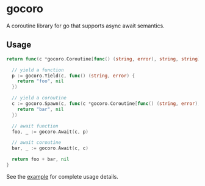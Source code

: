 # gocoro

A coroutine library for go that supports async await semantics.

## Usage

```go
return func(c *gocoro.Coroutine[func() (string, error), string, string]) (string, error) {

  // yield a function
  p := gocoro.Yield(c, func() (string, error) {
    return "foo", nil
  })

  // yield a coroutine
  c := gocoro.Spawn(c, func(c *gocoro.Coroutine[func() (string, error), string, string]) (string, error) {
    return "bar", nil
  })

  // await function
  foo, _ := gocoro.Await(c, p)

  // await coroutine
  bar, _ := gocoro.Await(c, c)

  return foo + bar, nil
}
```

See the [example](example/main.go) for complete usage details.
